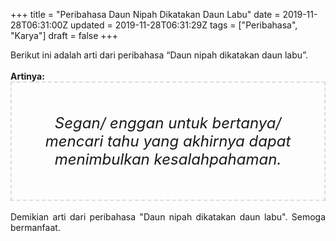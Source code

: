 +++
title = "Peribahasa Daun Nipah Dikatakan Daun Labu"
date = 2019-11-28T06:31:00Z
updated = 2019-11-28T06:31:29Z
tags = ["Peribahasa", "Karya"]
draft = false
+++

<div dir="ltr" style="text-align: left;" trbidi="on"><div style="text-align: justify;">Berikut ini adalah arti dari peribahasa “Daun nipah dikatakan daun labu”.</div><br /><div style="text-align: justify;"><b>Artinya:</b></div><div style="border: 2px dashed #ddd; font-size: 24px; height: auto; margin: 0 auto; padding: 50px; text-align: center; width: auto;"><i>Segan/ enggan untuk bertanya/ mencari tahu yang akhirnya dapat menimbulkan kesalahpahaman.</i></div><br /><div style="text-align: justify;">Demikian arti dari peribahasa "Daun nipah dikatakan daun labu". Semoga bermanfaat.</div></div>
